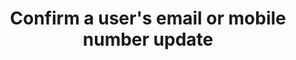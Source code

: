 ---
title: Confirm a user's email or mobile number update
excerpt: Confirm a user's email or mobile number update.
api:
  file: openapi-external-b2c.yaml
  operationId: ConfirmAttr
hidden: false
---